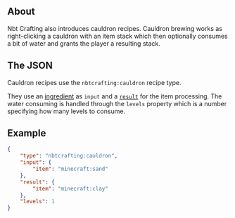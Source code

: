 ## About

Nbt Crafting also introduces cauldron recipes. Cauldron brewing works as right-clicking a cauldron with an item stack which then optionally consumes a bit of water and grants the player a resulting stack.

## The JSON
Cauldron recipes use the `nbtcrafting:cauldron` recipe type.

They use an [ingredient] as `input` and a [`result`][result] for the item processing. The water consuming is handled through the `levels` property which is a number specifying how many levels to consume.

[ingredient]: ../../recipe-parts/ingredients/ingredients
[result]: ../../recipe-parts/results

## Example
```json
{
	"type": "nbtcrafting:cauldron",
	"input": {
		"item": "minecraft:sand"
	},
	"result": {
		"item": "minecraft:clay"
	},
	"levels": 1
}
```

